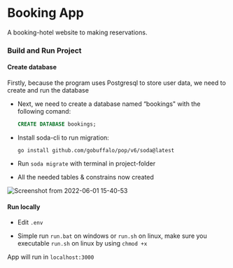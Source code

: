 
# Booking App

A booking-hotel website to making reservations.

### Build and Run Project

#### Create database

Firstly, because the program uses Postgresql to store user data, we need to create and run the database

- Next, we need to create a database named “bookings" with the following comand:

  ```sql
  CREATE DATABASE bookings;
  ```

- Install soda-cli to run migration:

  `go install github.com/gobuffalo/pop/v6/soda@latest`

- Run `soda migrate` with terminal in project-folder

- All the needed tables & constrains now created

![Screenshot from 2022-06-01 15-40-53](screenshots/Screenshot-from-2022-06-01-15-40-53.png)

#### Run locally

- Edit `.env`

- Simple run `run.bat` on windows or `run.sh` on linux, make sure you executable `run.sh` on linux by using `chmod +x`

App will run in  `localhost:3000`
